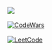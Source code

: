 ![](https://komarev.com/ghpvc/?username=Swokko) \
<br />
[![CodeWars](https://www.codewars.com/users/Swokko/badges/large)](https://www.codewars.com/users/Swokko) \
<br />
[![LeetCode](https://leetcard.jacoblin.cool/Swokko?theme=dark&font=M%20PLUS%202)](https://leetcode.com/Swokko)
<!---
Swokko/Swokko is a ✨ special ✨ repository because its `README.md` (this file) appears on your GitHub profile.
You can click the Preview link to take a look at your changes.
--->
